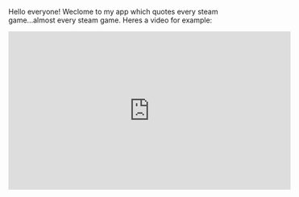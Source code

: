 Hello everyone! Weclome to my app which quotes every steam game...almost every steam game.
Heres a video for example: 

<iframe width="560" height="315" src="https://www.youtube.com/embed/YwhP3SlLMwE?si=eFQ3qL7fgA1DJhSa" title="YouTube video player" frameborder="0" allow="accelerometer; autoplay; clipboard-write; encrypted-media; gyroscope; picture-in-picture; web-share" referrerpolicy="strict-origin-when-cross-origin" allowfullscreen></iframe>
